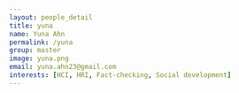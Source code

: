 ```yaml
---
layout: people_detail
title: yuna
name: Yuna Ahn
permalink: /yuna
group: master
image: yuna.png
email: yuna.ahn23@gmail.com
interests: [HCI, HRI, Fact-checking, Social development]
---
```

